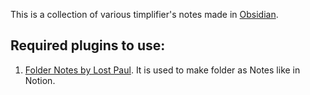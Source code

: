 This is a collection of various timplifier's notes made in [Obsidian](https://obsidian.md/).

## Required plugins to use:
1. [Folder Notes by Lost Paul](https://obsidian.md/plugins?id=folder-notes0i). It is used to make folder as Notes like in Notion.
